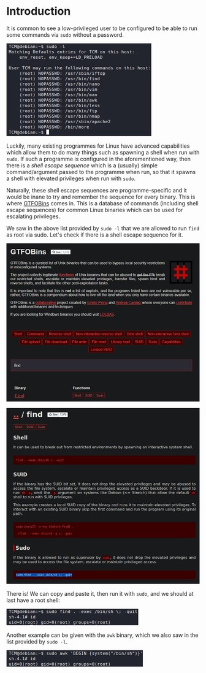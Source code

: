 # Introduction

It is common to see a low-privileged user to be configured to be able to run some commands via `sudo` without a password. 

![](res/Images/Sudo%20Shell%20Escape%20Sequences/List%20Sudo.png)

Luckily, many existing programmes for Linux have advanced capabilities which allow them to do many things such as spawning a shell when run with `sudo`. If such a programme is configured in the aforementioned way, then there is a *shell escape sequence* which is a (usually) simple command/argument passed to the programme when run, so that it spawns a shell with elevated privileges when run with `sudo`.

Naturally, these shell escape sequences are programme-specific and it would be inane to try and remember the sequence for every binary. This is where [GTFOBins](https://gtfobins.github.io/) comes in. This is a database of commands (including shell escape sequences) for common Linux binaries which can be used for escalating privileges.

We saw in the above list provided by `sudo -l` that we are allowed to run `find` as root via sudo. Let's check if there is a shell escape sequence for it.

![](res/Images/Sudo%20Shell%20Escape%20Sequences/GTFOBins%20Find%20Search.png)

![](res/Images/Sudo%20Shell%20Escape%20Sequences/Find%20GTFOBins.png)

There is! We can copy and paste it, then run it with `sudo`, and we should at last have a root shell:

![](res/Images/Sudo%20Shell%20Escape%20Sequences/Find%20Escape%20Sequence.png)

Another example can be given with the `awk` binary, which we also saw in the list provided by `sudo -l`.

![](res/Images/Sudo%20Shell%20Escape%20Sequences/Awk%20Escape%20Sequence.png)